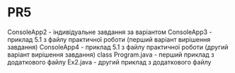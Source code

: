 # PR5
ConsoleApp2 - індивідуальне завдання за варіантом
ConsoleApp3 - приклад 5.1 з файлу практичної роботи (перший варіант вирішення завдання)
ConsoleApp4 - приклад 5.1 з файлу практичної роботи (другий варіант вирішення завдання)
class Program.java - перший приклад з додаткового файлу
Ex2.java - другий приклад з додаткового файлу
